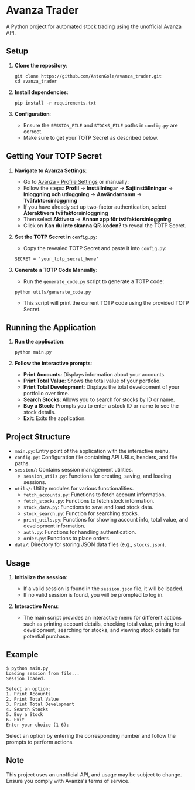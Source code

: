 # Avanza Trader

A Python project for automated stock trading using the unofficial Avanza API.

## Setup

1. **Clone the repository**:
    ```
    git clone https://github.com/AntonGole/avanza_trader.git
    cd avanza_trader
    ```

2. **Install dependencies**:
    ```
    pip install -r requirements.txt
    ```

3. **Configuration**:
    - Ensure the `SESSION_FILE` and `STOCKS_FILE` paths in `config.py` are correct.
    - Make sure to get your TOTP Secret as described below.

## Getting Your TOTP Secret

1. **Navigate to Avanza Settings**:
    - Go to [Avanza - Profile Settings](https://www.avanza.se/min-profil/installningar/sajtinstallningar.html/inloggning/anvandarnamn) or manually:
    - Follow the steps: **Profil** -> **Inställningar** -> **Sajtinställningar** -> **Inloggning och utloggning** -> **Användarnamn** -> **Tvåfaktorsinloggning**
    - If you have already set up two-factor authentication, select **Återaktivera tvåfaktorsinloggning**
    - Then select **Aktivera** -> **Annan app för tvåfaktorsinloggning**
    - Click on **Kan du inte skanna QR-koden?** to reveal the TOTP Secret.

2. **Set the TOTP Secret in `config.py`**:
    - Copy the revealed TOTP Secret and paste it into `config.py`:
    ```
    SECRET = 'your_totp_secret_here'
    ```

3. **Generate a TOTP Code Manually**:
    - Run the `generate_code.py` script to generate a TOTP code:
    ```
    python utils/generate_code.py
    ```
    - This script will print the current TOTP code using the provided TOTP Secret.


## Running the Application

1. **Run the application**:
    ```
    python main.py
    ```

2. **Follow the interactive prompts**:
    - **Print Accounts**: Displays information about your accounts.
    - **Print Total Value**: Shows the total value of your portfolio.
    - **Print Total Development**: Displays the total development of your portfolio over time.
    - **Search Stocks**: Allows you to search for stocks by ID or name.
    - **Buy a Stock**: Prompts you to enter a stock ID or name to see the stock details.
    - **Exit**: Exits the application.

## Project Structure

- `main.py`: Entry point of the application with the interactive menu.
- `config.py`: Configuration file containing API URLs, headers, and file paths.
- `session/`: Contains session management utilities.
    - `session_utils.py`: Functions for creating, saving, and loading sessions.
- `utils/`: Utility modules for various functionalities.
    - `fetch_accounts.py`: Functions to fetch account information.
    - `fetch_stocks.py`: Functions to fetch stock information.
    - `stock_data.py`: Functions to save and load stock data.
    - `stock_search.py`: Function for searching stocks.
    - `print_utils.py`: Functions for showing account info, total value, and development information.
    - `auth.py`: Functions for handling authentication.
    - `order.py`: Functions to place orders.
- `data/`: Directory for storing JSON data files (e.g., `stocks.json`).

## Usage

1. **Initialize the session**:
    - If a valid session is found in the `session.json` file, it will be loaded.
    - If no valid session is found, you will be prompted to log in.

2. **Interactive Menu**:
    - The main script provides an interactive menu for different actions such as printing account details, checking total value, printing total development, searching for stocks, and viewing stock details for potential purchase.

## Example

```
$ python main.py
Loading session from file...
Session loaded.

Select an option:
1. Print Accounts
2. Print Total Value
3. Print Total Development
4. Search Stocks
5. Buy a Stock
6. Exit
Enter your choice (1-6):
```

Select an option by entering the corresponding number and follow the prompts to perform actions.

## Note

This project uses an unofficial API, and usage may be subject to change. Ensure you comply with Avanza's terms of service.
